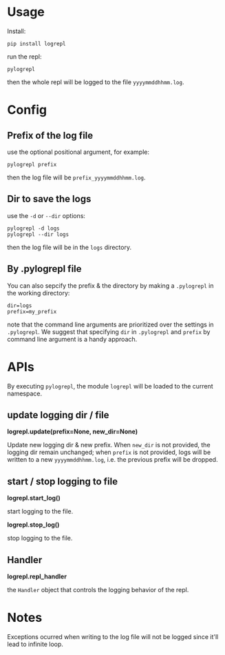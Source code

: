 # Usage
Install:
```
pip install logrepl
```

run the repl:
```
pylogrepl
```

then the whole repl will be logged to the file `yyyymmddhhmm.log`.

# Config

## Prefix of the log file

use the optional positional argument, for example:
```
pylogrepl prefix
```

then the log file will be `prefix_yyyymmddhhmm.log`.

## Dir to save the logs

use the `-d` or `--dir` options:
```
pylogrepl -d logs
pylogrepl --dir logs
```

then the log file will be in the `logs` directory.

## By .pylogrepl file

You can also sepcify the prefix & the directory by making a `.pylogrepl` in the working directory:

```
dir=logs
prefix=my_prefix
```

note that the command line arguments are prioritized over the settings in `.pylogrepl`. We suggest that specifying `dir` in `.pylogrepl` and `prefix` by command line argument is a handy approach.

# APIs

By executing `pylogrepl`, the module `logrepl` will be loaded to the current namespace.

## update logging dir / file

**logrepl.update(prefix=None, new_dir=None)**

Update new logging dir & new prefix. When `new_dir` is not provided, the logging dir remain unchanged; when `prefix` is not provided, logs will be written to a new `yyyymmddhhmm.log`, i.e. the previous prefix will be dropped.

## start / stop logging to file

**logrepl.start_log()**

start logging to the file.

**logrepl.stop_log()**

stop logging to the file.

## Handler

**logrepl.repl_handler**

the `Handler` object that controls the logging behavior of the repl.

# Notes

Exceptions ocurred when writing to the log file will not be logged since it'll lead to infinite loop.

